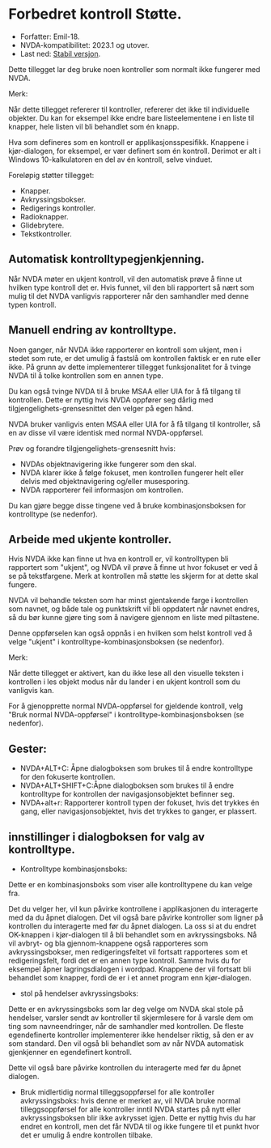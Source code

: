 # Forbedret kontroll Støtte.
* Forfatter: Emil-18.
* NVDA-kompatibilitet: 2023.1 og utover.
* Last ned: [Stabil versjon](https://github.com/emil-18/enhanced-control-support/releases/download/v1.0/enhanced-control-support.nvda-addon).

Dette tillegget lar deg bruke noen kontroller som normalt ikke fungerer med NVDA.

Merk:

Når dette tillegget refererer til kontroller, refererer det ikke til individuelle objekter. Du kan for eksempel ikke endre bare listeelementene i en liste til knapper, hele listen vil bli behandlet som én knapp.

Hva som defineres som en kontroll er applikasjonsspesifikk. Knappene i kjør-dialogen, for eksempel, er vær definert som én kontroll. Derimot er alt i Windows 10-kalkulatoren en del av én kontroll, selve vinduet.

Foreløpig støtter tillegget:
* Knapper.
* Avkryssingsbokser.
* Redigerings kontroller.
* Radioknapper.
* Glidebrytere.
* Tekstkontroller.

## Automatisk kontrolltypegjenkjenning.

Når NVDA møter en ukjent kontroll, vil den automatisk prøve å finne ut hvilken type kontroll det er. Hvis funnet, vil den bli rapportert så nært som mulig til det NVDA vanligvis rapporterer når den samhandler med denne typen kontroll.

## Manuell endring av kontrolltype.

Noen ganger, når NVDA ikke rapporterer en kontroll som ukjent, men i stedet som rute, er det umulig å fastslå om kontrollen faktisk er en rute eller ikke. På grunn av dette implementerer tillegget funksjonalitet for å tvinge NVDA til å tolke kontrollen som en annen type.

Du kan også tvinge NVDA til å bruke MSAA eller UIA for å få tilgang til kontrollen. Dette er nyttig hvis NVDA oppfører seg dårlig med tilgjengelighets-grensesnittet den velger på egen hånd.

NVDA bruker vanligvis enten MSAA eller UIA for å få tilgang til kontroller, så en av disse vil være identisk med normal NVDA-oppførsel.

Prøv og forandre tilgjengelighets-grensesnitt hvis:

* NVDAs objektnavigering ikke fungerer som den skal.
* NVDA klarer ikke å følge fokuset, men kontrollen fungerer helt eller delvis med objektnavigering og/eller musesporing.
* NVDA rapporterer feil informasjon om kontrollen.

Du kan gjøre begge disse tingene ved å bruke kombinasjonsboksen for kontrolltype (se nedenfor).

## Arbeide med ukjente kontroller.

Hvis NVDA ikke kan finne ut hva en kontroll er, vil kontrolltypen bli rapportert som "ukjent", og NVDA vil prøve å finne ut hvor fokuset er ved å se på tekstfargene. Merk at kontrollen må støtte les skjerm for at dette skal fungere.

NVDA vil behandle teksten som har minst gjentakende farge i kontrollen som navnet, og både tale og punktskrift vil bli oppdatert når navnet endres, så du bør kunne gjøre ting som å navigere gjennom en liste med piltastene.

Denne oppførselen kan også oppnås i en hvilken som helst kontroll ved å velge "ukjent" i kontrolltype-kombinasjonsboksen (se nedenfor).

Merk:

Når dette tillegget er aktivert, kan du ikke lese all den visuelle teksten i kontrollen i les objekt modus når du lander i en ukjent kontroll som du vanligvis kan.

For å gjenopprette normal NVDA-oppførsel for gjeldende kontroll, velg "Bruk normal NVDA-oppførsel" i kontrolltype-kombinasjonsboksen (se nedenfor).

## Gester:
* NVDA+ALT+C: Åpne dialogboksen som brukes til å endre kontrolltype for den fokuserte kontrollen.
* NVDA+ALT+SHIFT+C:Åpne dialogboksen som brukes til å endre kontrolltype for kontrollen der navigasjonsobjektet befinner seg.
* NVDA+alt+r: Rapporterer kontroll typen der fokuset, hvis det trykkes én gang, eller navigasjonsobjektet, hvis det trykkes to ganger, er plassert.
## innstillinger i dialogboksen for valg av kontrolltype.

* Kontrolltype kombinasjonsboks:

Dette er en kombinasjonsboks som viser alle kontrolltypene du kan velge fra.

Det du velger her, vil kun påvirke kontrollene i applikasjonen du interagerte med da du åpnet dialogen.
Det vil også bare påvirke kontroller som ligner på kontrollen du interagerte med før du åpnet dialogen.
La oss si at du endret OK-knappen i kjør-dialogen til å bli behandlet som en avkryssingsboks.
Nå vil avbryt- og bla gjennom-knappene også rapporteres som avkryssingsbokser, men redigeringsfeltet vil fortsatt rapporteres som et redigeringsfelt, fordi det er en annen type kontroll.
Samme hvis du for eksempel åpner lagringsdialogen i wordpad. Knappene der vil fortsatt bli behandlet som knapper, fordi de er i et annet program enn kjør-dialogen.
* stol på hendelser avkryssingsboks:

Dette er en avkryssingsboks som lar deg velge om NVDA skal stole på hendelser, varsler sendt av kontroller til skjermlesere for å varsle dem om ting som navneendringer, når de samhandler med kontrollen. De fleste egendefinerte kontroller implementerer ikke hendelser riktig, så den er av som standard.
Den vil også bli behandlet som av når NVDA automatisk gjenkjenner en egendefinert kontroll.

Dette vil også bare påvirke kontrollen du interagerte med før du åpnet dialogen.
* Bruk midlertidig normal tilleggsoppførsel for alle kontroller avkryssingsboks:
hvis denne er merket av, vil NVDA bruke normal tilleggsoppførsel for alle kontroller inntil NVDA startes på nytt eller avkryssingsboksen blir ikke avkrysset igjen. Dette er nyttig hvis du har endret en kontroll, men det får NVDA til og ikke fungere til et punkt hvor det er umulig å endre kontrollen tilbake.